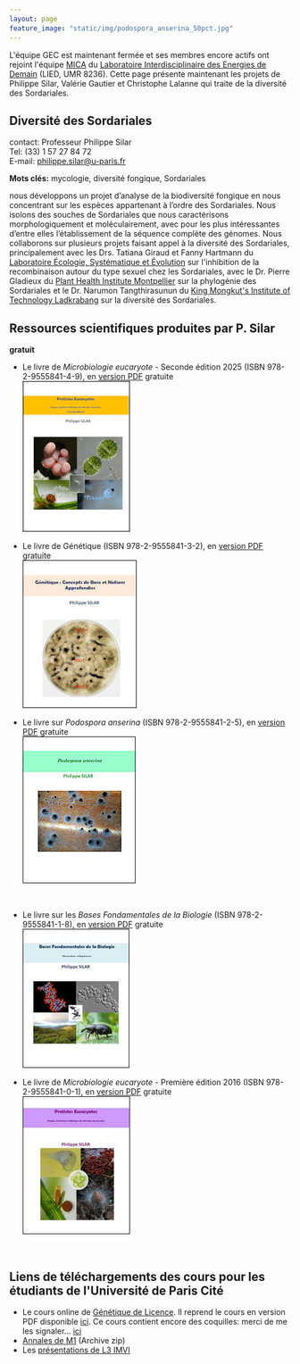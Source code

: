 ```yaml
---
layout: page
feature_image: "static/img/podospora_anserina_50pct.jpg"
---
```


L'équipe GEC est maintenant fermée et ses membres encore actifs ont rejoint l'équipe [MICA](https://liedlab.net/microsystemes-cellulaires/) du [Laboratoire Interdisciplinaire des Energies de Demain](https://liedlab.net/) (LIED, UMR 8236). 
Cette page présente maintenant les projets de Philippe Silar, Valérie Gautier et Christophe Lalanne qui traite de la diversité des Sordariales.

## Diversité des Sordariales

contact: Professeur Philippe Silar<br>
Tel: (33) 1 57 27 84 72<br>
E-mail: [philippe.silar@u-paris.fr](mailto:philippe.silar@u-paris.fr)

**Mots clés:** mycologie, diversité fongique, Sordariales

nous développons un projet d’analyse de la biodiversité fongique en nous concentrant sur les espèces appartenant à l’ordre des Sordariales. Nous isolons des souches de Sordariales que nous caractérisons morphologiquement et moléculairement, avec pour les plus intéressantes d’entre elles l’établissement de la séquence complète des génomes. Nous collaborons sur plusieurs projets faisant appel à la diversité des Sordariales, principalement avec les Drs. Tatiana Giraud et Fanny Hartmann du [Laboratoire Écologie, Systématique et Évolution](https://www.ese.universite-paris-saclay.fr/) sur l'inhibition de la recombinaison autour du type sexuel chez les Sordariales, avec le Dr. Pierre Gladieux du [Plant Health Institute Montpellier](https://umr-phim.cirad.fr/) sur la phylogénie des Sordariales et le Dr. Narumon Tangthirasunun du [King Mongkut's Institute of Technology Ladkrabang](https://www.kmitl.ac.th/) sur la diversité des Sordariales.

## Ressources scientifiques produites par P. Silar

**gratuit**

* Le livre de _Microbiologie eucaryote_ - Seconde édition 2025 (ISBN 978-2-9555841-4-9), en [version PDF](https://hal.science/hal-05035918) gratuite<br>
  ![Microbiologie eucaryote](static/img/pe2.jpg)

* Le livre de Génétique (ISBN 978-2-9555841-3-2), en [version PDF](https://hal.archives-ouvertes.fr/hal-02921475) gratuite<br>
  ![Génétique](static/img/gen.jpg)

 * Le livre sur _Podospora anserina_ (ISBN 978-2-9555841-2-5), en [version PDF](https://hal.archives-ouvertes.fr/hal-02475488) gratuite<br>
  ![Podospora anserina](static/img/pa.jpg)
  <br>

* Le livre sur les _Bases Fondamentales de la Biologie_ (ISBN 978-2-9555841-1-8), en [version PDF](https://hal.archives-ouvertes.fr/hal-01401263) gratuite<br>
  ![Bases Fondamentales de la Biologie](static/img/bfb.jpg)

* Le livre de _Microbiologie eucaryote_ - Première édition 2016 (ISBN 978-2-9555841-0-1), en [version PDF](https://hal.archives-ouvertes.fr/hal-01263138) gratuite<br>
  ![Microbiologie eucaryote](static/img/pe.jpg)

<br>

## Liens de téléchargements des cours pour les étudiants de l'Université de Paris Cité

- Le cours online de [Génétique de Licence](http://gec.sdv.univ-paris-diderot.fr/cours/genetique/). Il reprend le cours en version PDF disponible [ici]( https://hal.archives-ouvertes.fr/hal-02921475). Ce cours contient encore des coquilles: merci de me les signaler... [ici](mailto:philippe.silar@univ-paris-diderot.fr)
- [Annales de M1](https://github.com/podo-gec/podo-gec.github.io/blob/master/docs/examenmicrobioeuc.zip) (Archive zip)
- Les [présentations de L3 IMVI](https://github.com/podo-gec/podo-gec.github.io/blob/master/docs/présentations.zip)
